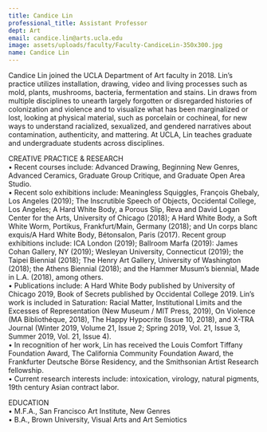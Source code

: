 ```yaml
---
title: Candice Lin
professional_title: Assistant Professor
dept: Art
email: candice.lin@arts.ucla.edu
image: assets/uploads/faculty/Faculty-CandiceLin-350x300.jpg
name: Candice Lin
---
```


Candice Lin joined the UCLA Department of Art faculty in 2018. Lin’s practice utilizes installation, drawing, video and living processes such as mold, plants, mushrooms, bacteria, fermentation and stains. Lin draws from multiple disciplines to unearth largely forgotten or disregarded histories of colonization and violence and to visualize what has been marginalized or lost, looking at physical material, such as porcelain or cochineal, for new ways to understand racialized, sexualized, and gendered narratives about contamination, authenticity, and mattering. At UCLA, Lin teaches graduate and undergraduate students across disciplines.

CREATIVE PRACTICE & RESEARCH<br>
• Recent courses include: Advanced Drawing, Beginning New Genres, Advanced Ceramics, Graduate Group Critique, and Graduate Open Area Studio.<br>
• Recent solo exhibitions include: Meaningless Squiggles, François Ghebaly, Los Angeles (2019); The Inscrutible Speech of Objects, Occidental College, Los Angeles; A Hard White Body, a Porous Slip, Reva and David Logan Center for the Arts, University of Chicago (2018); A Hard White Body, a Soft White Worm, Portikus, Frankfurt/Main, Germany (2018); and Un corps blanc exquis/A Hard White Body, Bétonsalon, Paris (2017). Recent group exhibitions include: ICA London (2019); Ballroom Marfa (2019): James Cohan Gallery, NY (2019); Wesleyan University, Connecticut (2019); the Taipei Biennial (2018); The Henry Art Gallery, University of Washington (2018); the Athens Biennial (2018); and the Hammer Musum’s biennial, Made in L.A. (2018), among others.<br>
• Publications include: A Hard White Body published by University of Chicago 2019, Book of Secrets published by Occidental College 2019. Lin’s work is included in Saturation: Racial Matter, Institutional Limits and the Excesses of Representation (New Museum / MIT Press, 2019), On Violence (MA Bibliothéque, 2018), The Happy Hypocrite (Issue 10, 2018), and X-TRA Journal (Winter 2019, Volume 21, Issue 2; Spring 2019, Vol. 21, Issue 3, Summer 2019, Vol. 21, Issue 4).<br>
• In recognition of her work, Lin has received the Louis Comfort Tiffany Foundation Award, The California Community Foundation Award, the Frankfurter Deutsche Börse Residency, and the Smithsonian Artist Research fellowship.<br>
• Current research interests include: intoxication, virology, natural pigments, 19th century Asian contract labor.
 
EDUCATION<br>
• M.F.A., San Francisco Art Institute, New Genres<br>
• B.A., Brown University, Visual Arts and Art Semiotics<br>
